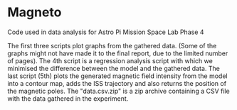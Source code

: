 # Magneto
Code used in data analysis for Astro Pi Mission Space Lab Phase 4

The first three scripts plot graphs from the gathered data. (Some of the graphs might not have made it to the final report, due to the limited number of pages).
The 4th script is a regression analysis script with which we minimised the difference between the model and the gathered data.
The last script (5th) plots the generated magnetic field intensity from the model into a contour map, adds the ISS trajectory and also returns the position of the magnetic poles.
The "data.csv.zip" is a zip archive containing a CSV file with the data gathered in the experiment.
